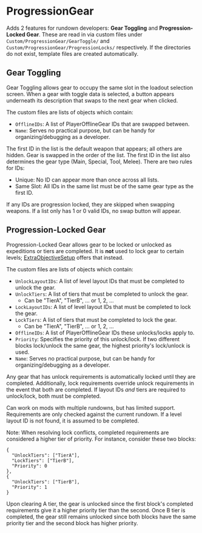 # ProgressionGear

Adds 2 features for rundown developers: **Gear Toggling** and **Progression-Locked Gear**. These are read in via custom files under `Custom/ProgressionGear/GearToggle/` and `Custom/ProgressionGear/ProgressionLocks/` respectively. If the directories do not exist, template files are created automatically.

## Gear Toggling

Gear Toggling allows gear to occupy the same slot in the loadout selection screen. When a gear with toggle data is selected, a button appears underneath its description that swaps to the next gear when clicked.

The custom files are lists of objects which contain:
- `OfflineIDs`: A list of PlayerOfflineGear IDs that are swapped between.
- `Name`: Serves no practical purpose, but can be handy for organizing/debugging as a developer.

The first ID in the list is the default weapon that appears; all others are hidden. Gear is swapped in the order of the list. The first ID in the list also determines the gear type (Main, Special, Tool, Melee). There are two rules for IDs:
- Unique: No ID can appear more than once across all lists.
- Same Slot: All IDs in the same list must be of the same gear type as the first ID.

If any IDs are progression locked, they are skipped when swapping weapons. If a list only has 1 or 0 valid IDs, no swap button will appear.

## Progression-Locked Gear

Progression-Locked Gear allows gear to be locked or unlocked as expeditions or tiers are completed. It is **not** used to lock gear to certain levels; [ExtraObjectiveSetup](https://thunderstore.io/c/gtfo/p/Inas07/ExtraObjectiveSetup/) offers that instead.

The custom files are lists of objects which contain:
- `UnlockLayoutIDs`: A list of level layout IDs that must be completed to unlock the gear.
- `UnlockTiers`: A list of tiers that must be completed to unlock the gear.
    - Can be "TierA", "TierB", ... or 1, 2, ...
- `LockLayoutIDs`: A list of level layout IDs that must be completed to lock the gear.
- `LockTiers`: A list of tiers that must be completed to lock the gear.
    - Can be "TierA", "TierB", ... or 1, 2, ...
- `OfflineIDs`: A list of PlayerOfflineGear IDs these unlocks/locks apply to.
- `Priority`: Specifies the priority of this unlock/lock. If two different blocks lock/unlock the same gear, the highest priority's lock/unlock is used.
- `Name`: Serves no practical purpose, but can be handy for organizing/debugging as a developer.

Any gear that has unlock requirements is automatically locked until they are completed. Additionally, lock requirements override unlock requirements in the event that both are completed. If layout IDs *and* tiers are required to unlock/lock, both must be completed.

Can work on mods with multiple rundowns, but has limited support. Requirements are only checked against the current rundown. If a level layout ID is not found, it is assumed to be completed.

Note: When resolving lock conflicts, completed requirements are considered a higher tier of priority. For instance, consider these two blocks:
```
{
  "UnlockTiers": ["TierA"],
  "LockTiers": ["TierB"],
  "Priority": 0
},
{
  "UnlockTiers": ["TierB"],
  "Priority": 1
}
```
Upon clearing A tier, the gear is unlocked since the first block's completed requirements give it a higher priority tier than the second. Once B tier is completed, the gear still remains unlocked since both blocks have the same priority tier and the second block has higher priority.
